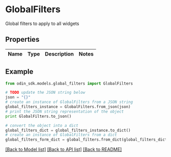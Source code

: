 # GlobalFilters

Global filters to apply to all widgets

## Properties

Name | Type | Description | Notes
------------ | ------------- | ------------- | -------------

## Example

```python
from odin_sdk.models.global_filters import GlobalFilters

# TODO update the JSON string below
json = "{}"
# create an instance of GlobalFilters from a JSON string
global_filters_instance = GlobalFilters.from_json(json)
# print the JSON string representation of the object
print GlobalFilters.to_json()

# convert the object into a dict
global_filters_dict = global_filters_instance.to_dict()
# create an instance of GlobalFilters from a dict
global_filters_form_dict = global_filters.from_dict(global_filters_dict)
```
[[Back to Model list]](../README.md#documentation-for-models) [[Back to API list]](../README.md#documentation-for-api-endpoints) [[Back to README]](../README.md)


